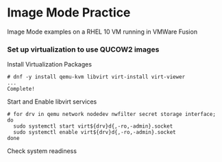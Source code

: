 # Image Mode Practice

Image Mode examples on a RHEL 10 VM running in VMWare Fusion

### Set up virtualization to use QUCOW2 images
Install Virtualization Packages
```
# dnf -y install qemu-kvm libvirt virt-install virt-viewer
...
Complete!
```

Start and Enable libvirt services
```
# for drv in qemu network nodedev nwfilter secret storage interface; do
  sudo systemctl start virt${drv}d{,-ro,-admin}.socket
  sudo systemctl enable virt${drv}d{,-ro,-admin}.socket
done
```

Check system readiness
```

```
